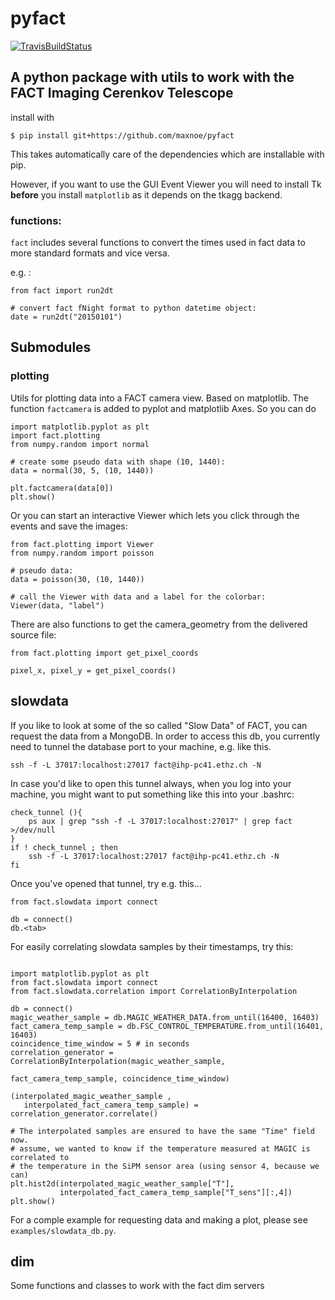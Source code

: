# pyfact
[![TravisBuildStatus](https://travis-ci.org/MaxNoe/pyfact.svg?branch=master)](https://travis-ci.org/MaxNoe/pyfact)
## A python package with utils to work with the FACT Imaging Cerenkov Telescope

install with 

```{shell session}
$ pip install git+https://github.com/maxnoe/pyfact
```
This takes automatically care of the dependencies which are installable with pip.

However, if you want to use the GUI Event Viewer you will need to install Tk __before__ you install `matplotlib` as it depends on the tkagg backend.

### functions:

`fact` includes several functions to convert the times used in fact data to more 
standard formats and vice versa.

e.g. :

```{python}
from fact import run2dt

# convert fact fNight format to python datetime object:
date = run2dt("20150101")
```


## Submodules
### plotting

Utils for plotting data into a FACT camera view. Based on matplotlib.
The function `factcamera` is added to pyplot and matplotlib Axes. 
So you can do

```{python}
import matplotlib.pyplot as plt
import fact.plotting
from numpy.random import normal

# create some pseudo data with shape (10, 1440):
data = normal(30, 5, (10, 1440))

plt.factcamera(data[0])
plt.show()

```

Or you can start an interactive Viewer which lets you click
through the events and save the images:

```{python}
from fact.plotting import Viewer
from numpy.random import poisson

# pseudo data:
data = poisson(30, (10, 1440))

# call the Viewer with data and a label for the colorbar:
Viewer(data, "label")
```
There are also functions to get the camera_geometry from the delivered source file:

```{python}
from fact.plotting import get_pixel_coords

pixel_x, pixel_y = get_pixel_coords()
```

## slowdata

If you like to look at some of the so called "Slow Data" of FACT, you can request the data from a MongoDB. 
In order to access this db, you currently need to tunnel the database port to your machine, e.g. like this.
```{bash}
ssh -f -L 37017:localhost:27017 fact@ihp-pc41.ethz.ch -N
```

In case you'd like to open this tunnel always, when you log into your machine, you might want to 
put something like this into your .bashrc:
```{bash}
check_tunnel (){
    ps aux | grep "ssh -f -L 37017:localhost:27017" | grep fact >/dev/null
}
if ! check_tunnel ; then
    ssh -f -L 37017:localhost:27017 fact@ihp-pc41.ethz.ch -N
fi
```

Once you've opened that tunnel, try e.g. this...
```{python}
from fact.slowdata import connect

db = connect()
db.<tab>
```

For easily correlating slowdata samples by their timestamps, try this:
```{python}

import matplotlib.pyplot as plt
from fact.slowdata import connect
from fact.slowdata.correlation import CorrelationByInterpolation

db = connect()
magic_weather_sample = db.MAGIC_WEATHER_DATA.from_until(16400, 16403)
fact_camera_temp_sample = db.FSC_CONTROL_TEMPERATURE.from_until(16401, 16403)
coincidence_time_window = 5 # in seconds
correlation_generator = CorrelationByInterpolation(magic_weather_sample, 
                                                  fact_camera_temp_sample, coincidence_time_window)

(interpolated_magic_weather_sample , 
   interpolated_fact_camera_temp_sample) = correlation_generator.correlate()

# The interpolated samples are ensured to have the same "Time" field now.
# assume, we wanted to know if the temperature measured at MAGIC is correlated to 
# the temperature in the SiPM sensor area (using sensor 4, because we can)
plt.hist2d(interpolated_magic_weather_sample["T"], 
           interpolated_fact_camera_temp_sample["T_sens"][:,4])
plt.show()
```


For a comple example for requesting data and making a plot, please see `examples/slowdata_db.py`.

## dim

Some functions and classes to work with the fact dim servers
